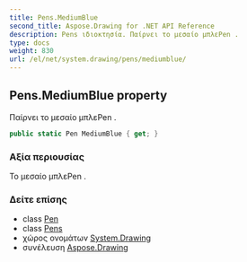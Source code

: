 ```yaml
---
title: Pens.MediumBlue
second_title: Aspose.Drawing for .NET API Reference
description: Pens ιδιοκτησία. Παίρνει το μεσαίο μπλεPen .
type: docs
weight: 830
url: /el/net/system.drawing/pens/mediumblue/
---
```

## Pens.MediumBlue property

Παίρνει το μεσαίο μπλεPen .

```csharp
public static Pen MediumBlue { get; }
```

### Αξία περιουσίας

Το μεσαίο μπλεPen .

### Δείτε επίσης

* class [Pen](../../pen/)
* class [Pens](../)
* χώρος ονομάτων [System.Drawing](../../pens/)
* συνέλευση [Aspose.Drawing](../../../)


